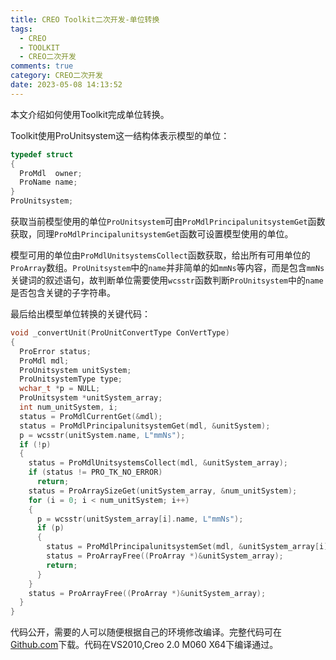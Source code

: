 ```yaml
---
title: CREO Toolkit二次开发-单位转换
tags:
  - CREO
  - TOOLKIT
  - CREO二次开发
comments: true
category: CREO二次开发
date: 2023-05-08 14:13:52
---
```



本文介绍如何使用Toolkit完成单位转换。

Toolkit使用ProUnitsystem这一结构体表示模型的单位：

```c
typedef struct
{
  ProMdl  owner;
  ProName name;
}
ProUnitsystem;
```

获取当前模型使用的单位`ProUnitsystem`可由`ProMdlPrincipalunitsystemGet`函数获取，同理`ProMdlPrincipalunitsystemGet`函数可设置模型使用的单位。

模型可用的单位由`ProMdlUnitsystemsCollect`函数获取，给出所有可用单位的`ProArray`数组。`ProUnitsystem`中的`name`并非简单的如`mmNs`等内容，而是包含`mmNs`关键词的叙述语句，故判断单位需要使用`wcsstr`函数判断`ProUnitsystem`中的`name`是否包含关键的子字符串。

最后给出模型单位转换的关键代码：

```c
void _convertUnit(ProUnitConvertType ConVertType)
{
  ProError status;
  ProMdl mdl;
  ProUnitsystem unitSystem;
  ProUnitsystemType type;
  wchar_t *p = NULL;
  ProUnitsystem *unitSystem_array;
  int num_unitSystem, i;
  status = ProMdlCurrentGet(&mdl);
  status = ProMdlPrincipalunitsystemGet(mdl, &unitSystem);
  p = wcsstr(unitSystem.name, L"mmNs");
  if (!p)
  {
    status = ProMdlUnitsystemsCollect(mdl, &unitSystem_array);
    if (status != PRO_TK_NO_ERROR)
      return;
    status = ProArraySizeGet(unitSystem_array, &num_unitSystem);
    for (i = 0; i < num_unitSystem; i++)
    {
      p = wcsstr(unitSystem_array[i].name, L"mmNs");
      if (p)
      {
        status = ProMdlPrincipalunitsystemSet(mdl, &unitSystem_array[i], ConVertType, PRO_B_TRUE, PRO_VALUE_UNUSED);
        status = ProArrayFree((ProArray *)&unitSystem_array);
        return;
      }
    }
    status = ProArrayFree((ProArray *)&unitSystem_array);
  }
}
```

代码公开，需要的人可以随便根据自己的环境修改编译。完整代码可在<a href="https://github.com/slacker-HD/creo_toolkit" target="_blank">Github.com</a>下载。代码在VS2010,Creo 2.0 M060 X64下编译通过。
